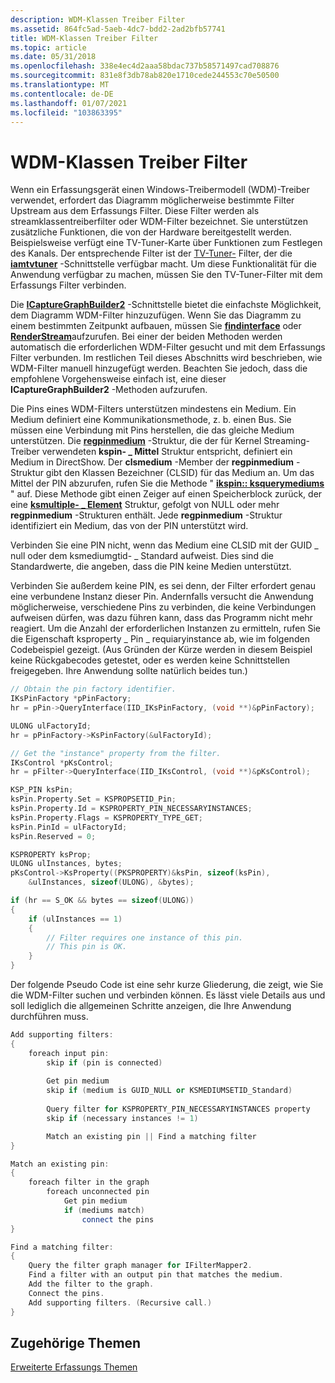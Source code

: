 ```yaml
---
description: WDM-Klassen Treiber Filter
ms.assetid: 864fc5ad-5aeb-4dc7-bdd2-2ad2bfb57741
title: WDM-Klassen Treiber Filter
ms.topic: article
ms.date: 05/31/2018
ms.openlocfilehash: 338e4ec4d2aaa58bdac737b58571497cad708876
ms.sourcegitcommit: 831e8f3db78ab820e1710cede244553c70e50500
ms.translationtype: MT
ms.contentlocale: de-DE
ms.lasthandoff: 01/07/2021
ms.locfileid: "103863395"
---
```

# <a name="wdm-class-driver-filters"></a>WDM-Klassen Treiber Filter

Wenn ein Erfassungsgerät einen Windows-Treibermodell (WDM)-Treiber verwendet, erfordert das Diagramm möglicherweise bestimmte Filter Upstream aus dem Erfassungs Filter. Diese Filter werden als streamklassentreiberfilter oder WDM-Filter bezeichnet. Sie unterstützen zusätzliche Funktionen, die von der Hardware bereitgestellt werden. Beispielsweise verfügt eine TV-Tuner-Karte über Funktionen zum Festlegen des Kanals. Der entsprechende Filter ist der [TV-Tuner-](tv-tuner-filter.md) Filter, der die [**iamtvtuner**](/windows/desktop/api/Strmif/nn-strmif-iamtvtuner) -Schnittstelle verfügbar macht. Um diese Funktionalität für die Anwendung verfügbar zu machen, müssen Sie den TV-Tuner-Filter mit dem Erfassungs Filter verbinden.

Die [**ICaptureGraphBuilder2**](/windows/desktop/api/Strmif/nn-strmif-icapturegraphbuilder2) -Schnittstelle bietet die einfachste Möglichkeit, dem Diagramm WDM-Filter hinzuzufügen. Wenn Sie das Diagramm zu einem bestimmten Zeitpunkt aufbauen, müssen Sie [**findinterface**](/windows/desktop/api/Strmif/nf-strmif-icapturegraphbuilder2-findinterface) oder [**RenderStream**](/windows/desktop/api/Strmif/nf-strmif-icapturegraphbuilder2-renderstream)aufzurufen. Bei einer der beiden Methoden werden automatisch die erforderlichen WDM-Filter gesucht und mit dem Erfassungs Filter verbunden. Im restlichen Teil dieses Abschnitts wird beschrieben, wie WDM-Filter manuell hinzugefügt werden. Beachten Sie jedoch, dass die empfohlene Vorgehensweise einfach ist, eine dieser **ICaptureGraphBuilder2** -Methoden aufzurufen.

Die Pins eines WDM-Filters unterstützen mindestens ein Medium. Ein Medium definiert eine Kommunikationsmethode, z. b. einen Bus. Sie müssen eine Verbindung mit Pins herstellen, die das gleiche Medium unterstützen. Die [**regpinmedium**](/windows/desktop/api/strmif/ns-strmif-regpinmedium) -Struktur, die der für Kernel Streaming-Treiber verwendeten **kspin- \_ Mittel** Struktur entspricht, definiert ein Medium in DirectShow. Der **clsmedium** -Member der **regpinmedium** -Struktur gibt den Klassen Bezeichner (CLSID) für das Medium an. Um das Mittel der PIN abzurufen, rufen Sie die Methode " [**ikspin:: ksquerymediums**](ikspin-ksquerymediums.md) " auf. Diese Methode gibt einen Zeiger auf einen Speicherblock zurück, der eine [**ksmultiple- \_ Element**](ksmultiple-item.md) Struktur, gefolgt von NULL oder mehr **regpinmedium** -Strukturen enthält. Jede **regpinmedium** -Struktur identifiziert ein Medium, das von der PIN unterstützt wird.

Verbinden Sie eine PIN nicht, wenn das Medium eine CLSID mit der GUID \_ null oder dem ksmediumgtid- \_ Standard aufweist. Dies sind die Standardwerte, die angeben, dass die PIN keine Medien unterstützt.

Verbinden Sie außerdem keine PIN, es sei denn, der Filter erfordert genau eine verbundene Instanz dieser Pin. Andernfalls versucht die Anwendung möglicherweise, verschiedene Pins zu verbinden, die keine Verbindungen aufweisen dürfen, was dazu führen kann, dass das Programm nicht mehr reagiert. Um die Anzahl der erforderlichen Instanzen zu ermitteln, rufen Sie die Eigenschaft ksproperty \_ Pin \_ requiaryinstance ab, wie im folgenden Codebeispiel gezeigt. (Aus Gründen der Kürze werden in diesem Beispiel keine Rückgabecodes getestet, oder es werden keine Schnittstellen freigegeben. Ihre Anwendung sollte natürlich beides tun.)


```C++
// Obtain the pin factory identifier.
IKsPinFactory *pPinFactory;
hr = pPin->QueryInterface(IID_IKsPinFactory, (void **)&pPinFactory);

ULONG ulFactoryId;
hr = pPinFactory->KsPinFactory(&ulFactoryId);

// Get the "instance" property from the filter.
IKsControl *pKsControl;
hr = pFilter->QueryInterface(IID_IKsControl, (void **)&pKsControl);

KSP_PIN ksPin;
ksPin.Property.Set = KSPROPSETID_Pin;
ksPin.Property.Id = KSPROPERTY_PIN_NECESSARYINSTANCES;
ksPin.Property.Flags = KSPROPERTY_TYPE_GET;
ksPin.PinId = ulFactoryId;
ksPin.Reserved = 0; 

KSPROPERTY ksProp;
ULONG ulInstances, bytes;
pKsControl->KsProperty((PKSPROPERTY)&ksPin, sizeof(ksPin), 
    &ulInstances, sizeof(ULONG), &bytes);

if (hr == S_OK && bytes == sizeof(ULONG)) 
{
    if (ulInstances == 1) 
    {
        // Filter requires one instance of this pin.
        // This pin is OK.
    } 
}
```



Der folgende Pseudo Code ist eine sehr kurze Gliederung, die zeigt, wie Sie die WDM-Filter suchen und verbinden können. Es lässt viele Details aus und soll lediglich die allgemeinen Schritte anzeigen, die Ihre Anwendung durchführen muss.


```C++
Add supporting filters:
{
    foreach input pin:
        skip if (pin is connected)
    
        Get pin medium
        skip if (medium is GUID_NULL or KSMEDIUMSETID_Standard)
    
        Query filter for KSPROPERTY_PIN_NECESSARYINSTANCES property
        skip if (necessary instances != 1)

        Match an existing pin || Find a matching filter
}    

Match an existing pin:
{
    foreach filter in the graph
        foreach unconnected pin
            Get pin medium
            if (mediums match)
                connect the pins    
}

Find a matching filter:
{    
    Query the filter graph manager for IFilterMapper2.
    Find a filter with an output pin that matches the medium.
    Add the filter to the graph.
    Connect the pins.
    Add supporting filters. (Recursive call.)
}
```



## <a name="related-topics"></a>Zugehörige Themen

<dl> <dt>

[Erweiterte Erfassungs Themen](advanced-capture-topics.md)
</dt> </dl>

 

 



